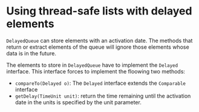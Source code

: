 # Using thread-safe lists with delayed elements

`DelayedQueue` can store elements with an activation date. The methods that return or extract elements of the queue will ignore those elements whose data is in the future.

The elements to store in `DelayedQueue` have to implement the `Delayed` interface. This interface forces to implement the floowing two methods:
* `compareTo(Delayed o)`: The `Delayed` interface extends the `Comparable` interface
* `getDelay(TimeUnit unit)`: return the time remaining until the activation date in the units is specified by the unit parameter.


